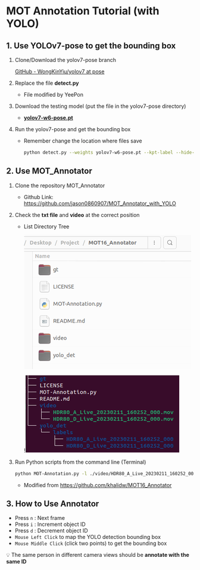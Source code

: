 # MOT Annotation Tutorial (with YOLO)

## 1. Use YOLOv7-pose to get the bounding box

1. Clone/Download the yolov7-pose branch
    
    [GitHub - WongKinYiu/yolov7 at pose](https://github.com/WongKinYiu/yolov7/tree/pose)
    
2. Replace the file **detect.py**
    - File modified by YeePon
        
3. Download the testing model (put the file in the yolov7-pose directory)
    - [**yolov7-w6-pose.pt**](https://github.com/WongKinYiu/yolov7/releases/download/v0.1/yolov7-w6-pose.pt)
4. Run the yolov7-pose and get the bounding box
    - Remember change the location where files save
        
        ```bash
        python detect.py --weights yolov7-w6-pose.pt --kpt-label --hide-labels --hide-conf --source **/your_path_to_video/HDR80_A_Live_20230211_160252_000.mov** --exist-ok --name yolo_det --project **/your_path_to_annotator/MOT16_Annotator** --save-txt --nosave
        ```
        

## 2. Use MOT_Annotator

1. Clone the repository MOT_Annotator
    - Github Link: https://github.com/jason0860907/MOT_Annotator_with_YOLO
2. Check the **txt file** and **video** at the correct position
    
    
    - List Directory Tree
        
        ![My Image](src/Folder.png)
        
        !![My Image](src/List_Directory_Tree.png)
        
3. Run Python scripts from the command line (Terminal)
    
    ```bash
    python MOT-Annotation.py -l ./video/HDR80_A_Live_20230211_160252_000.mov
    ```
    
    - Modified from https://github.com/khalidw/MOT16_Annotator

## 3. How to Use Annotator

- Press `n` : Next frame
- Press `i` : Increment object ID
- Press `d` : Decrement object ID
- `Mouse Left Click` to map the YOLO detection bounding box
- `Mouse Middle Click` (click two points) to get the bounding box

💡 The same person in different camera views should be **annotate with the same ID**

